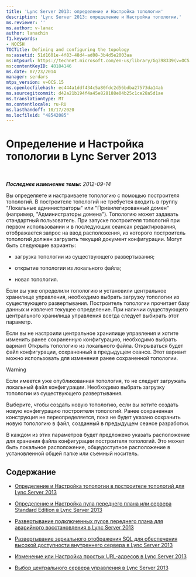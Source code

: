 ```yaml
---
title: 'Lync Server 2013: определение и Настройка топологии'
description: 'Lync Server 2013: определение и Настройка топологии.'
ms.reviewer: ''
ms.author: v-lanac
author: lanachin
f1.keywords:
- NOCSH
TOCTitle: Defining and configuring the topology
ms:assetid: 51d1601e-4f83-48d4-ad08-3b4d5e2003aa
ms:mtpsurl: https://technet.microsoft.com/en-us/library/Gg398339(v=OCS.15)
ms:contentKeyID: 48184146
ms.date: 07/23/2014
manager: serdars
mtps_version: v=OCS.15
ms.openlocfilehash: ec444a1ddf434c5a80fdc2d56bdba27573da14ab
ms.sourcegitcommit: d42a21b194f4a45e828188e04b25c1ce28a5d1ae
ms.translationtype: MT
ms.contentlocale: ru-RU
ms.lasthandoff: 10/17/2020
ms.locfileid: "48542085"
---
```

# <a name="defining-and-configuring-the-topology-in-lync-server-2013"></a>Определение и Настройка топологии в Lync Server 2013

<div data-xmlns="http://www.w3.org/1999/xhtml">

<div class="topic" data-xmlns="http://www.w3.org/1999/xhtml" data-msxsl="urn:schemas-microsoft-com:xslt" data-cs="https://msdn.microsoft.com/">

<div data-asp="https://msdn2.microsoft.com/asp">



</div>

<div id="mainSection">

<div id="mainBody">

<span> </span>

_**Последнее изменение темы:** 2012-09-14_

Вы определяете и настраиваете топологию с помощью построителя топологий. В построителе топологий не требуется входить в группу "Локальные администраторы" или "Привилегированный домен" (например, "Администраторы домена"). Топологию может задавать стандартный пользователь. При запуске построителя топологий при первом использовании и в последующих сеансах редактирования, отображается запрос на ввод расположения, из которого построитель топологий должен загрузить текущий документ конфигурации. Могут быть следующие варианты:

  - загрузка топологии из существующего развертывания;

  - открытие топологии из локального файла;

  - новая топология.

Если вы уже определили топологию и установили центральное хранилище управления, необходимо выбрать загрузку топологии из существующего развертывания. Построитель топологии прочитает базу данных и извлечет текущее определение. При наличии существующего центрального хранилища управления всегда следует выбирать этот параметр.

Если вы не настроили центральное хранилище управления и хотите изменить ранее сохраненную конфигурацию, необходимо выбрать вариант Открыть топологию из локального файла. Открываться будет файл конфигурации, сохраненный в предыдущем сеансе. Этот вариант можно использовать для изменения ранее сохраненной топологии.

<div>


> [!WARNING]  
> Если имеется уже опубликованная топология, то не следует загружать локальный файл конфигурации. Необходимо выбрать загрузку топологии из существующего развертывания.



</div>

Выберите, чтобы создать новую топологию, если вы хотите создать новую конфигурацию построителя топологий. Ранее сохраненная конструкция не переопределяется, пока не будет указано сохранить новую топологию в файл, созданный в предыдущем сеансе разработки.

В каждом из этих параметров будет предложено указать расположение для хранения файла конфигурации построителя топологий. Это может быть локальное расположение, общедоступное расположение в установленной общей папке или съемный носитель.

<div>

## <a name="in-this-section"></a>Содержание

  - [Определение и Настройка топологии в построителе топологий для Lync Server 2013](lync-server-2013-define-and-configure-a-topology-in-topology-builder.md)

  - [Определение и Настройка пула переднего плана или сервера Standard Edition в Lync Server 2013](lync-server-2013-define-and-configure-a-front-end-pool-or-standard-edition-server.md)

  - [Развертывание подключенных пулов переднего плана для аварийного восстановления в Lync Server 2013](lync-server-2013-deploying-paired-front-end-pools-for-disaster-recovery.md)

  - [Развертывание зеркального отображения SQL для обеспечения высокой доступности внутреннего сервера в Lync Server 2013](lync-server-2013-deploying-sql-mirroring-for-back-end-server-high-availability.md)

  - [Изменение или Настройка простых URL-адресов в Lync Server 2013](lync-server-2013-edit-or-configure-simple-urls.md)

  - [Выбор центрального сервера управления в Lync Server 2013](lync-server-2013-select-the-central-management-server.md)

</div>

</div>

<span> </span>

</div>

</div>

</div>

